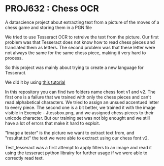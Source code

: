 # PROJ632 : Chess OCR
A datascience project about extracting text from a picture of the moves of a chess game and storing them in a PGN file

We tried to use Tesseract OCR to retreive the text from the picture.
Our first problem was that Tesseract does not know how to read chess pieces and translated them as letters. The second problem was that these letter were not always the same for the same chess piece, making it very hard to process.

So this project was mainly about trying to create a new language for Tesseract.

We did it by using [this tutorial](https://towardsdatascience.com/simple-ocr-with-tesseract-a4341e4564b6)

In this repository you can find two folders name chess font v1 and v2. The first one is a failure that we trained with only the chess pieces and can't read alphabetical characters. We tried to assign an unsued accentued letter to every piece.
The second one is a bit better, we trained it with the image visible in Exemple - Jtessbox.png, and we assigned chess pieces to their unicode character. But our training set was not big enought and we still have a lot of errors that make it hard to exploit.

"Image a tester" is the picture we want to extract text from, and "resultat.txt" the text we were able to exctract using our chess font v2.

Test_tesseract was a first attempt to apply filters to an image and read it using the tesseract python librairy for further usage if we were able to correctly read text.
